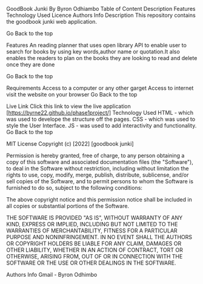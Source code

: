 GoodBook Junki
By Byron Odhiambo
Table of Content
Description
Features
Technology Used
Licence
Authors Info
Description
This repository contains the goodbook junki web application.

Go Back to the top

Features
An reading planner that uses open library API to enable user to search for books by using key words,author name or quotation.It also enables the readers to plan on the books they are looking to read and delete once they are done

Go Back to the top

Requirements
Access to a computer or any other garget
Access to internet
visit the website on your browser
Go Back to the top

Live Link
Click this link to view the live application [https://byrne22.github.io/phase1project/]
Technology Used
HTML - which was used to develope the structure off the pages.
CSS - which was used to style the User Interface.
JS - was used to add interactivity and functionality.
Go Back to the top

MIT License
Copyright (c) [2022] [goodbook junki]

Permission is hereby granted, free of charge, to any person obtaining a copy of this software and associated documentation files (the "Software"), to deal in the Software without restriction, including without limitation the rights to use, copy, modify, merge, publish, distribute, sublicense, and/or sell copies of the Software, and to permit persons to whom the Software is furnished to do so, subject to the following conditions:

The above copyright notice and this permission notice shall be included in all copies or substantial portions of the Software.

THE SOFTWARE IS PROVIDED "AS IS", WITHOUT WARRANTY OF ANY KIND, EXPRESS OR IMPLIED, INCLUDING BUT NOT LIMITED TO THE WARRANTIES OF MERCHANTABILITY, FITNESS FOR A PARTICULAR PURPOSE AND NONINFRINGEMENT. IN NO EVENT SHALL THE AUTHORS OR COPYRIGHT HOLDERS BE LIABLE FOR ANY CLAIM, DAMAGES OR OTHER LIABILITY, WHETHER IN AN ACTION OF CONTRACT, TORT OR OTHERWISE, ARISING FROM, OUT OF OR IN CONNECTION WITH THE SOFTWARE OR THE USE OR OTHER DEALINGS IN THE SOFTWARE.

Authors Info
Gmail - Byron Odhimbo